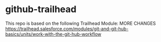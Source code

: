# github-trailhead
This repo is based on the following Trailhead Module: MORE CHANGES
https://trailhead.salesforce.com/modules/git-and-git-hub-basics/units/work-with-the-git-hub-workflow
